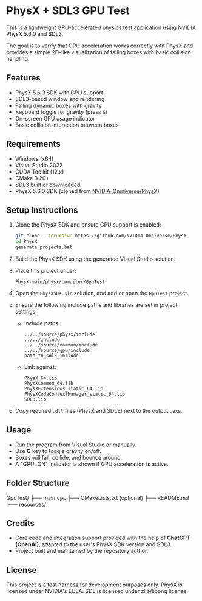 ﻿# PhysX + SDL3 GPU Test

This is a lightweight GPU-accelerated physics test application using NVIDIA PhysX 5.6.0 and SDL3.

The goal is to verify that GPU acceleration works correctly with PhysX and provides a simple 2D-like visualization of falling boxes with basic collision handling.

## Features

- PhysX 5.6.0 SDK with GPU support
- SDL3-based window and rendering
- Falling dynamic boxes with gravity
- Keyboard toggle for gravity (press `G`)
- On-screen GPU usage indicator
- Basic collision interaction between boxes

## Requirements

- Windows (x64)
- Visual Studio 2022
- CUDA Toolkit (12.x)
- CMake 3.20+
- SDL3 built or downloaded
- PhysX 5.6.0 SDK (cloned from [NVIDIA-Omniverse/PhysX](https://github.com/NVIDIA-Omniverse/PhysX))

## Setup Instructions

1. Clone the PhysX SDK and ensure GPU support is enabled:
    ```bash
    git clone --recursive https://github.com/NVIDIA-Omniverse/PhysX
    cd PhysX
    generate_projects.bat
    ```

2. Build the PhysX SDK using the generated Visual Studio solution.

3. Place this project under:
    ```
    PhysX-main/physx/compiler/GpuTest
    ```

4. Open the `PhysXSDK.sln` solution, and add or open the `GpuTest` project.

5. Ensure the following include paths and libraries are set in project settings:
    - Include paths:
      ```
      ../../source/physx/include
      ../../include
      ../../source/common/include
      ../../source/gpu/include
      path_to_sdl3_include
      ```
    - Link against:
      ```
      PhysX_64.lib
      PhysXCommon_64.lib
      PhysXExtensions_static_64.lib
      PhysXCudaContextManager_static_64.lib
      SDL3.lib
      ```

6. Copy required `.dll` files (PhysX and SDL3) next to the output `.exe`.

## Usage

- Run the program from Visual Studio or manually.
- Use **G** key to toggle gravity on/off.
- Boxes will fall, collide, and bounce around.
- A "GPU: ON" indicator is shown if GPU acceleration is active.

## Folder Structure

GpuTest/
├── main.cpp
├── CMakeLists.txt (optional)
├── README.md
└── resources/


## Credits

- Core code and integration support provided with the help of **ChatGPT (OpenAI)**, adapted to the user's PhysX SDK version and SDL3.
- Project built and maintained by the repository author.

## License

This project is a test harness for development purposes only. PhysX is licensed under NVIDIA's EULA. SDL is licensed under zlib/libpng license.